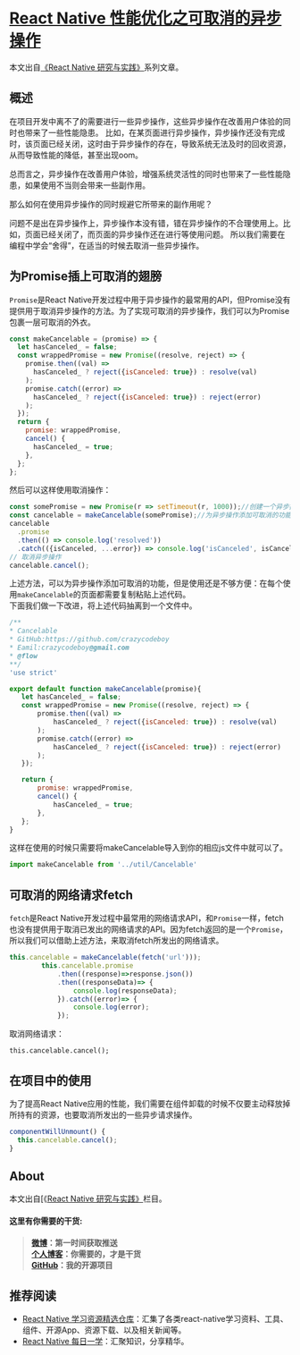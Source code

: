 # [React Native 性能优化之可取消的异步操作](https://github.com/crazycodeboy/RNStudyNotes/)  

本文出自[《React Native 研究与实践》](https://github.com/crazycodeboy/RNStudyNotes/)系列文章。

## 概述
在项目开发中离不了的需要进行一些异步操作，这些异步操作在改善用户体验的同时也带来了一些性能隐患。
比如，在某页面进行异步操作，异步操作还没有完成时，该页面已经关闭，这时由于异步操作的存在，导致系统无法及时的回收资源，从而导致性能的降低，甚至出现oom。

总而言之，异步操作在改善用户体验，增强系统灵活性的同时也带来了一些性能隐患，如果使用不当则会带来一些副作用。   

那么如何在使用异步操作的同时规避它所带来的副作用呢？     

问题不是出在异步操作上，异步操作本没有错，错在异步操作的不合理使用上。比如，页面已经关闭了，而页面的异步操作还在进行等使用问题。
所以我们需要在编程中学会“舍得”，在适当的时候去取消一些异步操作。  
    

## 为Promise插上可取消的翅膀  

`Promise`是React Native开发过程中用于异步操作的最常用的API，但Promise没有提供用于取消异步操作的方法。为了实现可取消的异步操作，我们可以为Promise包裹一层可取消的外衣。    

```javascript
const makeCancelable = (promise) => {
  let hasCanceled_ = false;
  const wrappedPromise = new Promise((resolve, reject) => {
    promise.then((val) =>
      hasCanceled_ ? reject({isCanceled: true}) : resolve(val)
    );
    promise.catch((error) =>
      hasCanceled_ ? reject({isCanceled: true}) : reject(error)
    );
  });
  return {
    promise: wrappedPromise,
    cancel() {
      hasCanceled_ = true;
    },
  };
};  
```

然后可以这样使用取消操作：   

```javascript
const somePromise = new Promise(r => setTimeout(r, 1000));//创建一个异步操作
const cancelable = makeCancelable(somePromise);//为异步操作添加可取消的功能
cancelable
  .promise
  .then(() => console.log('resolved'))
  .catch(({isCanceled, ...error}) => console.log('isCanceled', isCanceled));
// 取消异步操作
cancelable.cancel();   
```

上述方法，可以为异步操作添加可取消的功能，但是使用还是不够方便：在每个使用`makeCancelable`的页面都需要复制粘贴上述代码。   
下面我们做一下改进，将上述代码抽离到一个文件中。   

 ```javascript
 /**
 * Cancelable
 * GitHub:https://github.com/crazycodeboy
 * Eamil:crazycodeboy@gmail.com 
 * @flow
 **/
'use strict'

export default function makeCancelable(promise){
    let hasCanceled_ = false;
    const wrappedPromise = new Promise((resolve, reject) => {
        promise.then((val) =>
            hasCanceled_ ? reject({isCanceled: true}) : resolve(val)
        );
        promise.catch((error) =>
            hasCanceled_ ? reject({isCanceled: true}) : reject(error)
        );
    });

    return {
        promise: wrappedPromise,
        cancel() {
            hasCanceled_ = true;
        },
    };
}
```

这样在使用的时候只需要将makeCancelable导入到你的相应js文件中就可以了。   

```javascript
import makeCancelable from '../util/Cancelable'
```

## 可取消的网络请求fetch

`fetch`是React Native开发过程中最常用的网络请求API，和`Promise`一样，fetch也没有提供用于取消已发出的网络请求的API。因为fetch返回的是一个`Promise`，所以我们可以借助上述方法，来取消fetch所发出的网络请求。  

```JavaScript
this.cancelable = makeCancelable(fetch('url')));
        this.cancelable.promise
            .then((response)=>response.json())
            .then((responseData)=> {          
                console.log(responseData);                            
            }).catch((error)=> {
                console.log(error); 
            });
```

取消网络请求：    

`this.cancelable.cancel();`

## 在项目中的使用

为了提高React Native应用的性能，我们需要在组件卸载的时候不仅要主动释放掉所持有的资源，也要取消所发出的一些异步请求操作。    

```JavaScript
componentWillUnmount() {      
  this.cancelable.cancel();
}
```    

## About
本文出自[《[React Native 研究与实践》](https://github.com/crazycodeboy/RNStudyNotes)栏目。  

#### 这里有你需要的干货:   

>**[微博](http://weibo.com/u/6003602003)：第一时间获取推送**    
**[个人博客](http://jiapenghui.com)：你需要的，才是干货**  
**[GitHub](https://github.com/crazycodeboy/)：我的开源项目**     


推荐阅读
----
  
* [React Native 学习资源精选仓库](https://github.com/crazycodeboy/react-native-awesome)：汇集了各类react-native学习资料、工具、组件、开源App、资源下载、以及相关新闻等。
* [React Native 每日一学](https://github.com/crazycodeboy/RNStudyNotes/tree/master/React%20Native%20%E6%AF%8F%E6%97%A5%E4%B8%80%E5%AD%A6)：汇聚知识，分享精华。


